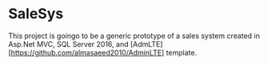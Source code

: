 # SaleSys
This project is goingo to be a generic prototype of a sales system created in Asp.Net MVC, SQL Server 2016, and [AdmLTE][https://github.com/almasaeed2010/AdminLTE] template.
